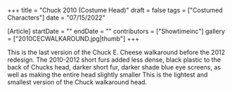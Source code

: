 +++
title = "Chuck 2010 (Costume Head)"
draft = false
tags = ["Costumed Characters"]
date = "07/15/2022"

[Article]
startDate = ""
endDate = ""
contributors = ["Showtimeinc"]
gallery = ["2010CECWALKAROUND.jpg|thumb"]
+++

This is the last version of the Chuck E. Cheese walkaround before the 2012 redesign. The 2010-2012 short furs added less dense, black plastic to the back of Chucks head, darker short fur, darker shade blue eye screens, as well as making the entire head slightly smaller This is the lightest and smallest version of the Chuck walkaround head.



